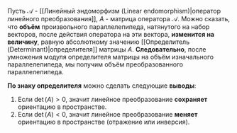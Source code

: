 
Пусть $\mathcal{A}$ - [[Линейный эндоморфизм (Linear endomorphism)|оператор линейного преобразования]], $A$ - матрица оператора $\mathcal{A}$. Можно сказать, что **объём** произвольного параллелепипеда, натянутого на набор векторов, после действия оператора на эти вектора, **изменится на величину**, равную абсолютному значению [[Определитель (Determinant)|определителя]] матрицы $A$.
**Следовательно**, после умножения модуля определителя матрицы на объём изначального параллелепипеда, мы получим объём преобразованного параллелепипеда.

**По знаку определителя** можно сделать следующие **выводы**:
1. Если $\det(A) > 0$, значит линейное преобразование **сохраняет** ориентацию в пространстве.
2. Если $\det(A) < 0$, значит линейное преобразование **меняет** ориентацию в пространстве (отражение или инверсия).